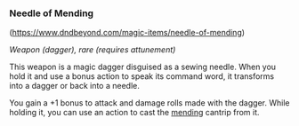 ### Needle of Mending

(https://www.dndbeyond.com/magic-items/needle-of-mending)

_Weapon (dagger), rare (requires attunement)_

This weapon is a magic dagger disguised as a sewing needle. When you hold it and use a bonus action to speak its command word, it transforms into a dagger or back into a needle.

You gain a +1 bonus to attack and damage rolls made with the dagger. While holding it, you can use an action to cast the [mending](https://www.dndbeyond.com/spells/mending) cantrip from it.